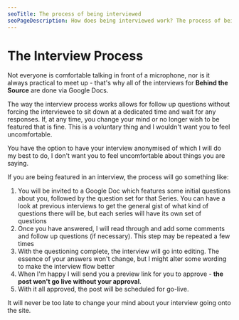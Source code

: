 ```yaml
---
seoTitle: The process of being interviewed
seoPageDescription: How does being interviewed work? The process of being interviewed is entirely done by Google Docs, so you can do it when you feel comforatable
---
```


# The Interview Process

Not everyone is comfortable talking in front of a microphone, nor is it always practical to meet up - that's why all of the interviews for **Behind the Source** are done via Google Docs.

The way the interview process works allows for follow up questions without forcing the interviewee to sit down at a dedicated time and wait for any responses. If, at any time, you change your mind or no longer wish to be featured that is fine. This is a voluntary thing and I wouldn't want you to feel uncomfortable.

You have the option to have your interview anonymised of which I will do my best to do, I don't want you to feel uncomfortable about things you are saying.

If you are being featured in an interview, the process will go something like:

1. You will be invited to a Google Doc which features some initial questions about you, followed by the question set for that Series. You can have a look at previous interviews to get the general gist of what kind of questions there will be, but each series will have its own set of questions
1. Once you have answered, I will read through and add some comments and follow up questions (if necessary). This step may be repeated a few times
1. With the questioning complete, the interview will go into editing. The essence of your answers won't change, but I might alter some wording to make the interview flow better
1. When I'm happy I will send you a preview link for you to approve - **the post won't go live without your approval**.
1. With it all approved, the post will be scheduled for go-live.

It will never be too late to change your mind about your interview going onto the site.